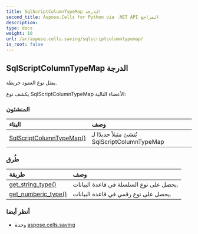 ```yaml
---
title: SqlScriptColumnTypeMap الدرجة
second_title: Aspose.Cells for Python via .NET API المراجع
description:
type: docs
weight: 10
url: /ar/aspose.cells.saving/sqlscriptcolumntypemap/
is_root: false
---
```

##  SqlScriptColumnTypeMap الدرجة
يمثل نوع العمود خريطة.



يكشف نوع SqlScriptColumnTypeMap الأعضاء التالية:

###  المنشئون
| البناء| وصف|
| :- | :- |
| [SqlScriptColumnTypeMap()](/cells/python-net/ar/aspose.cells.saving/sqlscriptcolumntypemap/__init__/#) | يُنشئ مثيلاً جديدًا لـ SqlScriptColumnTypeMap|


###  طُرق
| طريقة| وصف|
| :- | :- |
| [get_string_type()](/cells/python-net/ar/aspose.cells.saving/sqlscriptcolumntypemap/get_string_type/#) | يحصل على نوع السلسلة في قاعدة البيانات.|
| [get_numberic_type()](/cells/python-net/ar/aspose.cells.saving/sqlscriptcolumntypemap/get_numberic_type/#) | يحصل على نوع رقمي في قاعدة البيانات.|



###  أنظر أيضا
* وحدة [aspose.cells.saving](..)
